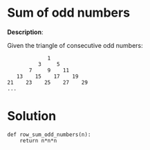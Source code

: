 # Sum of odd numbers 
**Description**:

Given the triangle of consecutive odd numbers:
```
             1
          3     5
       7     9    11
   13    15    17    19
21    23    25    27    29
...
```
# Solution 
```
def row_sum_odd_numbers(n):
    return n*n*n
```